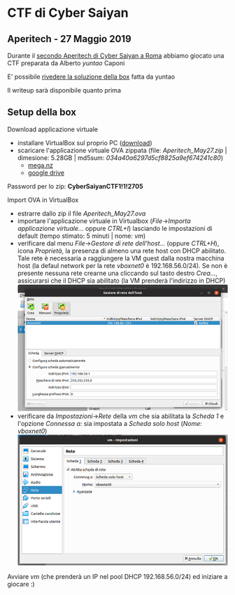 # CTF di Cyber Saiyan

## Aperitech - 27 Maggio 2019
Durante il [secondo Aperitech di Cyber Saiyan a Roma](https://www.eventbrite.it/e/biglietti-secondo-appuntamento-con-le-ctf-aperitech-di-cyber-saiyan-60310700930) abbiamo giocato una CTF preparata da Alberto *yuntao* Caponi

E' possibile [rivedere la soluzione della box](https://youtu.be/sLuA1Phi4mg?t=575) fatta da yuntao

Il writeup sarà disponibile quanto prima

## Setup della box
Download applicazione virtuale
* installare VirtualBox sul proprio PC ([download](https://www.virtualbox.org/wiki/Downloads))
* scaricare l'applicazione virtuale OVA zippata (file: *Aperitech_May27.zip* | dimesione: 5.28GB | md5sum: *034a40a6297d5cf8825a9ef674241c80*)
  * [mega.nz](https://mega.nz/#!bAoBzY7T!Y0HTuOPgjzW092TfUw4fskNyxdAl4steg0n_jyyM9-M) 
  * [google drive](https://drive.google.com/open?id=1FmhS5GyKm6Bm4YuI3Q4mpu6Vx-qWECrs) 

Password per lo zip: **CyberSaiyanCTF1!1!2705**

Import OVA in VirtualBox
* estrarre dallo zip il file *Aperitech_May27.ova* 
* importare l'applicazione virtuale in Virtualbox (*File*->*Importa applicazione virtuale...* oppure *CTRL+I*) lasciando le impostazioni di default (tempo stimato: 5 minuti | nome: *vm*)
* verificare dal menu *File*->*Gestore di rete dell'host...* (oppure *CTRL+H*), icona *Proprietà*, la presenza di almeno una rete host con DHCP abilitato. Tale rete è necessaria a raggiungere la VM guest dalla nostra macchina host (la defaul network per la rete *vboxnet0* è 192.168.56.0/24). Se non è presente nessuna rete crearne una cliccando sul tasto destro *Crea...*, assicurarsi che il DHCP sia abilitato (la VM prenderà l'indirizzo in DHCP)
![vboxnet0](vbox-01.png)
* verificare da *Impostazioni*->*Rete* della *vm* che sia abilitata la *Scheda 1* e l'opzione *Connessa a:* sia impostata a *Scheda solo host* (*Nome*: *vboxnet0*)
![vboxnet0](vbox-02.png)

Avviare *vm* (che prenderà un IP nel pool DHCP 192.168.56.0/24) ed iniziare a giocare :)
